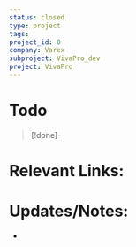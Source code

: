 ```yaml
---
status: closed
type: project
tags: 
project_id: 0
company: Varex
subproject: VivaPro_dev
project: VivaPro
---
```

# Todo
> [!done]-

# Relevant Links:
# Updates/Notes:
- 